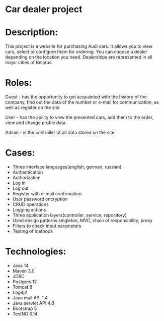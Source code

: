 # Car dealer project

# Description:
This project is a website for purchasing Audi cars. It allows you to view cars, select or configure them for ordering. You can choose a dealer depending on the location you need. Dealerships are represented in all major cities of Belarus.

# Roles:
Guest - has the opportunity to get acquainted with the history of the company, find out the data of the number or e-mail for communication, as well as register on the site.

User - has the ability to view the presented cars, add them to the order, view and change profile data.

Admin - is the controller of all data stored on the site.

# Cases:
* Three interface languages(english, german, russian)
* Authentication
* Authorization
* Log in
* Log out
* Register with e-mail confirmation
* User password encryption
* CRUD operations
* Logging actions
* Three application layers(controller, service, repository)
* Used design patterns:singleton, MVC, chain of responsibility, proxy
* Filters to check input parameters
* Testing of methods

# Technologies:
* Java 14
* Maven 3.0
* JDBC
* Postgres 12
* Tomcat 8
* Log4j2
* Java mail API 1.4
* Java servlet API 4.0
* Bootstrap 5
* TestNG 6.14

